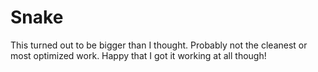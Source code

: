 # Snake
This turned out to be bigger than I thought. Probably not the cleanest or most optimized work. Happy that I got it working at all though!
